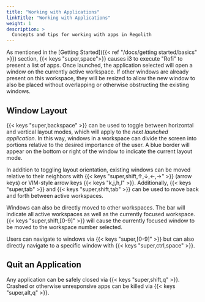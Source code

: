 ```yaml
---
title: "Working with Applications"
linkTitle: "Working with Applications"
weight: 1
description: >
  Concepts and tips for working with apps in Regolith
---
```


As mentioned in the [Getting Started]({{< ref "/docs/getting started/basics" >}}) section, {{< keys "super,space">}} causes i3 to execute "Rofi" to present a list of apps. Once launched, the application selected will open a window on the currently active workspace. If other windows are already present on this workspace, they will be resized to allow the new window to also be placed without overlapping or otherwise obstructing the existing windows.

## Window Layout

{{< keys "super,backspace" >}} can be used to toggle between horizontal and vertical layout modes, which will apply to the _next launched application_. In this way, windows in a workspace can divide the screen into portions relative to the desired importance of the user. A blue border will appear on the bottom or right of the window to indicate the current layout mode.

In addition to toggling layout orientation, existing windows can be moved relative to their neighbors with {{< keys "super,shift,↑,↓,←,→" >}} (arrow keys) or VIM-style arrow keys {{< keys "k,j,h,l" >}}. Additionally, {{< keys "super,tab" >}} and {{< keys "super,shift,tab" >}} can be used to move back and forth between active workspaces.

Windows can also be directly moved to other workspaces. The bar will indicate all active workspaces as well as the currently focused workspace. {{< keys "super,shift,[0-9]" >}} will cause the currently focused window to be moved to the workspace number selected.

Users can navigate to windows via {{< keys "super,[0-9]" >}} but can also directly navigate to a specific window with {{< keys "super,ctrl,space" >}}.

## Quit an Application

Any application can be safely closed via {{< keys "super,shift,q" >}}. Crashed or otherwise unresponsive apps can be killed via {{< keys "super,alt,q" >}}.
